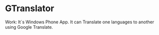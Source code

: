GTranslator
===========

Work: It`s Windows Phone App. It can Translate one languages to another using Google Translate. 
